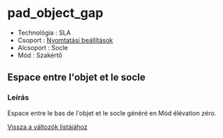 # pad\_object\_gap

* Technológia : SLA
* Csoport : [Nyomtatási beállítások](../sla_printer/sla_parameters.md)
* Alcsoport : Socle
* Mód : Szakértő

## Espace entre l'objet et le socle

### Leírás

Espace entre le bas de l'objet et le socle généré en Mód élévation zéro.

[Vissza a változók listájához](/)

